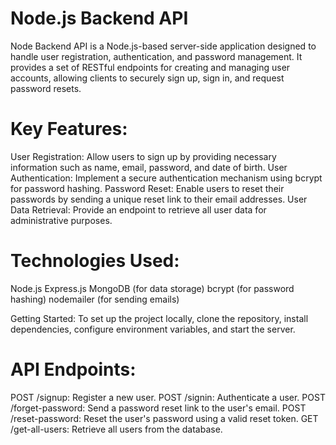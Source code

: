 # Node.js Backend API

Node Backend API is a Node.js-based server-side application designed to handle user registration, authentication, and password management. It provides a set of RESTful endpoints for creating and managing user accounts, allowing clients to securely sign up, sign in, and request password resets.

# Key Features:

User Registration: Allow users to sign up by providing necessary information such as name, email, password, and date of birth.
User Authentication: Implement a secure authentication mechanism using bcrypt for password hashing.
Password Reset: Enable users to reset their passwords by sending a unique reset link to their email addresses.
User Data Retrieval: Provide an endpoint to retrieve all user data for administrative purposes.



# Technologies Used:

Node.js
Express.js
MongoDB (for data storage)
bcrypt (for password hashing)
nodemailer (for sending emails)


Getting Started:
To set up the project locally, clone the repository, install dependencies, configure environment variables, and start the server.

# API Endpoints:

POST /signup: Register a new user.
POST /signin: Authenticate a user.
POST /forget-password: Send a password reset link to the user's email.
POST /reset-password: Reset the user's password using a valid reset token.
GET /get-all-users: Retrieve all users from the database.
